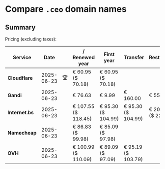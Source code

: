 # Compare `.ceo` domain names

## Summary

Pricing (excluding taxes):

| Service | Date |  | / Renewed year | First year | Transfer | Restoration |
|--|--|--|--|--|--|--|
| **Cloudflare** | 2025-06-23 | 🏆 | € 60.95<br>($ 70.18) | € 60.95<br>($ 70.18) |  |  |
| **Gandi** | 2025-06-23 |  | € 76.63 | € 9.99 | € 160.00 | € 55.56 |
| **Internet.bs** | 2025-06-23 |  | € 107.55<br>($ 118.45) | € 95.30<br>($ 104.99) | € 95.30<br>($ 104.99) | € 207.39<br>($ 228.49) |
| **Namecheap** | 2025-06-23 |  | € 86.83<br>($ 99.98) | € 85.09<br>($ 97.98) |  |  |
| **OVH** | 2025-06-23 |  | € 100.99<br>($ 110.09) | € 89.09<br>($ 97.09) | € 95.19<br>($ 103.79) |  |
